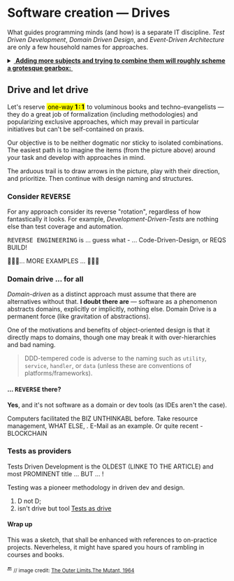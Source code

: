 # Software creation &mdash; Drives

What guides programming minds (and how) is a separate IT discipline. _Test Driven Development_, _Domain Driven Design_, and _Event-Driven Architecture_ are only a few household names for approaches.

<details><summary><ins>&nbsp;<b>Adding more subjects and trying to combine them will roughly scheme a grotesque gearbox:</b>&nbsp;</ins></summary>
&nbsp;
  
<picture><img alt="&thinsp;&nbsp;&nbsp;Combinational mess of drives and driven" src="../../../_rsc/_img/illus/AllDrives.jpg"/></picture>

\___________
</details>

## Drive and let drive

Let's reserve <mark>&thinsp;one-way <b>1&thinsp;:&thinsp;1&thinsp;</b></mark> to voluminous books and techno-evangelists &mdash; they do a great job of formalization (including methodologies) and popularizing exclusive approaches, which may prevail in particular initiatives but can't be self-contained on praxis.

Our objective is to be neither dogmatic nor sticky to isolated combinations. The easiest path is to imagine the items (from the picture above) around your task and develop with approaches in mind.

The arduous trail is to draw arrows in the picture, play with their direction, and prioritize. Then continue with design naming and structures.

### Consider <samp>REVERSE</samp>

For any approach consider its reverse "rotation", regardless of how fantastically it looks. For example, _Development-Driven-Tests_ are nothing else than test coverage and automation.

<samp>REVERSE ENGINEERING</samp> is ... guess what - ... Code-Driven-Design, or REQS BUILD!

🚧🚧🚧... MORE EXAMPLES ... 🚧🚧🚧

###  Domain drive ... for all

_Domain-driven_ as a distinct approach must assume that there are alternatives without that. **I doubt there are** &mdash; software as a phenomenon abstracts domains, explicitly or implicitly, nothing else. Domain Drive is a permanent force (like gravitation of abstractions).

One of the motivations and benefits of object-oriented design is that it directly maps to domains, though one may break it with over-hierarchies and bad naming.

> DDD-tempered code is adverse to the naming such as `utility`, `service`, `handler`, or `data` (unless these are conventions of platforms/frameworks).

#### ... <samp>REVERSE</samp> there?

**Yes**, and it's not software as a domain or dev tools (as IDEs aren't the case).

Computers facilitated the BIZ UNTHINKABL before. Take resource management, WHAT ELSE, . E-Mail as an example. Or quite recent - BLOCKCHAIN

### Tests as providers

Tests Driven Development is the OLDEST (LINKE TO THE ARTICLE) and most PROMINENT title ... BUT ... !

Testing was a pioneer methodology in driven dev and design.

1) D not D;
2) isn't drive but tool
 [Tests as drive](../../tests/asDrive)

#### Wrap up

This was a sketch, that shall be enhanced with references to on-practice projects. Neverheless, it might have spared you hours of rambling in courses and books.

🔚 <sub>// image credit: [The Outer Limits.The&nbsp;Mutant, 1964](https://www.imdb.com/title/tt0667845/?ref_=ttep_ep25)</sub>
